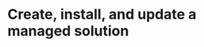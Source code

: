 # Create, install, and update a managed solution

<!-- https://docs.microsoft.com/en-us/dynamics365/customer-engagement/developer/create-install-update-managed-solution -->